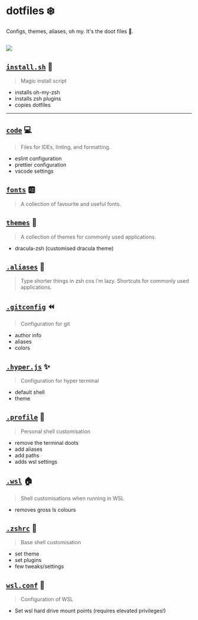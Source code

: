 # dotfiles :snowflake:

Configs, themes, aliases, oh my. It's the doot files :trumpet:.

![](https://i.imgur.com/VOv9U3S.png)
---

## [`install.sh`](install.sh) :wrench:
>  Magic install script
- installs oh-my-zsh
- installs zsh plugins
- copies dotfiles

---

## [`code`](code) :computer:
> Files for IDEs, linting, and formatting.
- eslint configuration
- prettier configuration
- vscode settings

## [`fonts`](fonts) :ab:
> A collection of favourite and useful fonts.

## [`themes`](themes) :rainbow:
> A collection of themes for commonly used applications.
- dracula-zsh (customised dracula theme)

## [`.aliases`](.aliases) :link:
> Type shorter things in zsh cos i'm lazy. Shortcuts for commonly used applications.

## [`.gitconfig`](.gitconfig) :rewind:
> Configuration for git
- author info
- aliases
- colors

## [`.hyper.js`](.hyper.js) :sparkles:
> Configuration for hyper terminal
- default shell
- theme

## [`.profile`](.profile) :raising_hand:
> Personal shell customisation
- remove the terminal doots
- add aliases
- add paths
- adds wsl settings

## [`.wsl`](.wsl) :house:
> Shell customisations when running in WSL
- removes gross ls colours

## [`.zshrc`](.zshrc) :penguin:
> Base shell customisation
- set theme
- set plugins
- few tweaks/settings

## [`wsl.conf`](wsl.conf) :hammer:
> Configuration of WSL
- Set wsl hard drive mount points (requires elevated privileges!)
